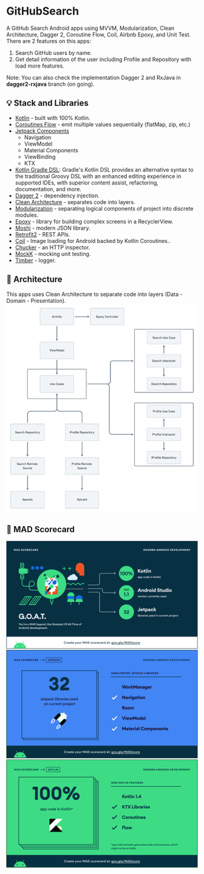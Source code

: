 # GitHubSearch
A GitHub Search Android apps using MVVM, Modularization, Clean Architecture, Dagger 2, Coroutine Flow, Coil, Airbnb Epoxy, and Unit Test.
There are 2 features on this apps:
1. Search GitHub users by name.
2. Get detail information of the user including Profile and Repository with load more features.

Note: You can also check the implementation Dagger 2 and RxJava in **dagger2-rxjava** branch (on going).

## 💡 Stack and Libraries
* [Kotlin](https://https://kotlinlang.org/) - built with 100% Kotlin.
* [Coroutines Flow](https://github.com/alvayonara/OpenWeatherApps#:~:text=with%20100%25%20Kotlin.-,Coroutines%20Flow,-%2D%20emit%20multiple%20values) - emit multiple values sequentially (flatMap, zip, etc.)
* [Jetpack Components](https://developer.android.com/jetpack/)
  - Navigation
  - ViewModel
  - Material Components
  - ViewBinding
  - KTX
* [Kotlin Gradle DSL](https://docs.gradle.org/current/userguide/kotlin_dsl.html): Gradle's Kotlin DSL provides an alternative syntax to the traditional Groovy DSL with an enhanced editing experience in supported IDEs, with superior content assist, refactoring, documentation, and more.
* [Dagger 2](https://dagger.dev/) - dependency injection.
* [Clean Architecture](https://blog.cleancoder.com/uncle-bob/2012/08/13/the-clean-architecture.html) - separates code into layers.
* [Modularization](https://developer.android.com/guide/app-bundle/play-feature-delivery/) - separating logical components of project into discrete modules.
* [Epoxy](https://github.com/airbnb/epoxy) - library for building complex screens in a RecyclerView.
* [Moshi](https://github.com/square/moshi) - modern JSON library.
* [Retrofit2](https://github.com/square/retrofit/) - REST APIs.
* [Coil](https://github.com/coil-kt/coil) - Image loading for Android backed by Kotlin Coroutines..
* [Chucker](https://github.com/ChuckerTeam/chucker/) - an HTTP inspector.
* [MockK](https://mockk.io/) - mocking unit testing.
* [Timber](https://github.com/JakeWharton/timber/) - logger.

## 💎 Architecture
This apps uses Clean Architecture to separate code into layers (Data - Domain - Presentation).
![app structure](./image/app-structure.png)

## 💎 MAD Scorecard
![summary](./image/summary.png)
![summary](./image/jetpack.png)
![summary](./image/kotlin.png)